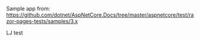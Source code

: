 Sample app from: https://github.com/dotnet/AspNetCore.Docs/tree/master/aspnetcore/test/razor-pages-tests/samples/3.x

LJ test
